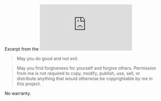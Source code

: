 Excerpt from the ![SQLite Blessing](https://spdx.org/licenses/blessing.html)
>    May you do good and not evil.

>    May you find forgiveness for yourself and forgive others.
Permission from me is not required to copy, modify, publish, use, sell, or distribute anything that would otherwise be copyrightable by me in this project.

No warranty.
